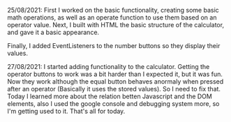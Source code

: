 25/08/2021: First I worked on the basic functionality, creating some basic math operations, as well as an operate function to use them based on an operator value. Next, I built with HTML the basic structure of the calculator, and gave it a basic appearance. 

Finally, I added EventListeners to the number buttons so they display their values.

27/08/2021: I started adding functionality to the calculator. Getting the operator buttons to work was a bit harder than I expected it, but it was fun. Now they work although the equal button behaves anormaly when pressed after an operator (Basically it uses the stored values). So I need to fix that. Today I learned more about the relation betten Javascript and the DOM elements, also I used the google console and debugging system more, so I'm getting used to it. That's all for today.